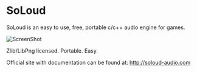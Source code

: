 SoLoud
======

SoLoud is an easy to use, free, portable c/c++ audio engine for games.

![ScreenShot](https://raw.github.com/whrvt/soloud/master/soloud.png)

Zlib/LibPng licensed. Portable. Easy.

Official site with documentation can be found at:
 http://soloud-audio.com
